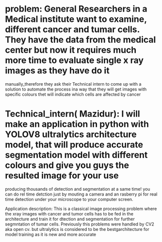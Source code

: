# problem: General Researchers in a Medical institute want to examine, different cancer and tumar cells. They have the data from the medical center but now it requires much more time to evaluate single x ray images as they have do it
manually_therefore they ask their Technical intern to come up with a solution to automate the process ina way that they will get images with specific colours thet will indicate which cells are affected by cancer

# Technical_intern( Mazidur): I will make an application in python with YOLOV8 ultralytics architecture model, that will produce accurate segmentation model with different colours and give you guys the resulted image for your use 
producing thousands of detection and segmentation at a same time! you can do rel time detction just by mouting a camera and an rasberry pi for real time detection under your microscope to your computer screen.

Application description: This is a classical image processing problem where the xray images with cancer and tumor cells has to be fed in the architecture and train it for dtection and segmentation for further segmntation of 
tumar cells. Previously this problems were handled by CV2 aka open cv. but ultralytics is considered to be the  bestgarchitecture for model training as it is new and  more accurate 
